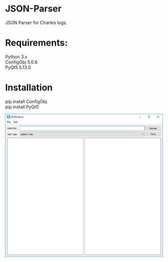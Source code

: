 # JSON-Parser
JSON Parser for Charles logs.

# Requirements:
Python 3.x<br />
ConfigObj 5.0.6<br />
PyQt5 5.13.0<br />


# Installation
pip install ConfigObj<br />
pip install PyQt5<br />


![GitHub Logo](/images/img1.png)


